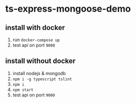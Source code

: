 # ts-express-mongoose-demo

## install with docker
1. run `docker-compose up`
2. test api on port `9000`

## install without docker
1. install nodejs & mongodb
2. `npm i -g typescript tslint`
3. `npm i`
4. `npm start`
5. test api on port `9000`
